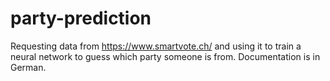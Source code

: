 # party-prediction
Requesting data from https://www.smartvote.ch/ and using it to train a neural network to guess which party someone is from. Documentation is in German.
